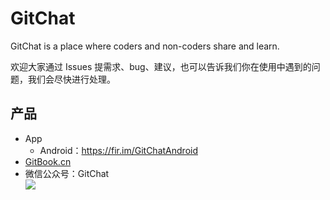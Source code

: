 # GitChat
GitChat is a place where coders and non-coders share and learn.

欢迎大家通过 Issues 提需求、bug、建议，也可以告诉我们你在使用中遇到的问题，我们会尽快进行处理。

## 产品
- App 
  - Android：<https://fir.im/GitChatAndroid>
- [GitBook.cn](https://gitbook.cn/)
- 微信公众号：GitChat  
  ![](https://images.gitbook.cn/c8324c10-1fb2-11e9-8d56-19f3754ba1b8)
